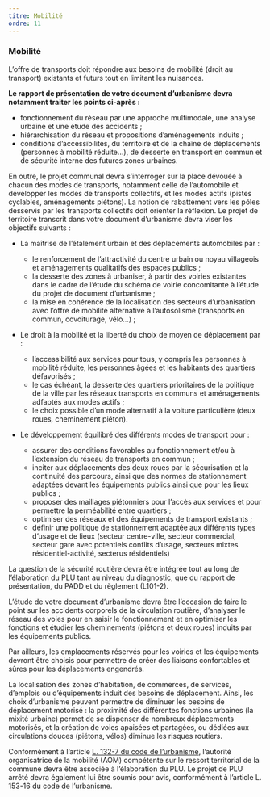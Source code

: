 ```yaml
---
titre: Mobilité
ordre: 11
---
```


### Mobilité

L’offre de transports doit répondre aux besoins de mobilité (droit au transport) existants et futurs tout en
limitant les nuisances.

**Le rapport de présentation de votre document d’urbanisme devra notamment traiter les points ci-après :**
- fonctionnement du réseau par une approche multimodale, une analyse urbaine et une étude des
accidents ;
- hiérarchisation du réseau et propositions d’aménagements induits ;
- conditions d’accessibilités, du territoire et de la chaîne de déplacements (personnes à mobilité
réduite…), de desserte en transport en commun et de sécurité interne des futures zones urbaines.

En outre, le projet communal devra s’interroger sur la place dévouée à chacun des modes de transports,
notamment celle de l’automobile et développer les modes de transports collectifs, et les modes actifs
(pistes cyclables, aménagements piétons). La notion de rabattement vers les pôles desservis par les
transports collectifs doit orienter la réflexion. Le projet de territoire transcrit dans votre document
d’urbanisme devra viser les objectifs suivants :
- La maîtrise de l’étalement urbain et des déplacements automobiles par :
  - le renforcement de l’attractivité du centre urbain ou noyau villageois et aménagements
qualitatifs des espaces publics ;
  - la desserte des zones à urbaniser, à partir des voiries existantes dans le cadre de l’étude
du schéma de voirie concomitante à l’étude du projet de document d’urbanisme ;
  - la mise en cohérence de la localisation des secteurs d’urbanisation avec l’offre de mobilité
alternative à l’autosolisme (transports en commun, covoiturage, vélo...) ;

- Le droit à la mobilité et la liberté du choix de moyen de déplacement par :
  - l’accessibilité aux services pour tous, y compris les personnes à mobilité réduite, les
personnes âgées et les habitants des quartiers défavorisés ;
  - le cas échéant, la desserte des quartiers prioritaires de la politique de la ville par les
réseaux transports en communs et aménagements adfaptés aux modes actifs ;
  - le choix possible d’un mode alternatif à la voiture particulière (deux roues, cheminement
piéton).

- Le développement équilibré des différents modes de transport pour :
  - assurer des conditions favorables au fonctionnement et/ou à l’extension du réseau de
transports en commun ;
  - inciter aux déplacements des deux roues par la sécurisation et la continuité des parcours,
ainsi que des normes de stationnement adaptées devant les équipements publics ainsi
que pour les lieux publics ;
  - proposer des maillages piétonniers pour l’accès aux services et pour permettre la
perméabilité entre quartiers ;
  - optimiser des réseaux et des équipements de transport existants ;
  - définir une politique de stationnement adaptée aux différents types d’usage et de lieux
(secteur centre-ville, secteur commercial, secteur gare avec potentiels conflits d’usage,
secteurs mixtes résidentiel-activité, secterus résidentiels)

La question de la sécurité routière devra être intégrée tout au long de l’élaboration du PLU tant au niveau
du diagnostic, que du rapport de présentation, du PADD et du règlement (L101-2).

L’étude de votre document d’urbanisme devra être l’occasion de faire le point sur les accidents corporels
de la circulation routière, d’analyser le réseau des voies pour en saisir le fonctionnement et en optimiser
les fonctions et étudier les cheminements (piétons et deux roues) induits par les équipements publics.

Par ailleurs, les emplacements réservés pour les voiries et les équipements devront être choisis pour
permettre de créer des liaisons confortables et sûres pour les déplacements engendrés.

La localisation des zones d’habitation, de commerces, de services, d’emplois ou d’équipements induit des
besoins de déplacement. Ainsi, les choix d’urbanisme peuvent permettre de diminuer les besoins de
déplacement motorisé : la proximité des différentes fonctions urbaines (la mixité urbaine) permet de se
dispenser de nombreux déplacements motorisés, et la création de voies apaisées et partagées, ou dédiées
aux circulations douces (piétons, vélos) diminue les risques routiers.

Conformément à l’article [L. 132-7 du code de l’urbanisme](https://www.legifrance.gouv.fr/codes/article_lc/LEGIARTI000039785776/), l’autorité organisatrice de la mobilité (AOM)
compétente sur le ressort territorial de la commune devra être associée à l’élaboration du PLU. Le projet
de PLU arrêté devra également lui être soumis pour avis, conformément à l’article L. 153-16 du code de
l’urbanisme.
